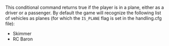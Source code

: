 This conditional command returns true if the player is in a plane, either as a driver or a passenger. By default the game will recognize the following list of vehicles as planes (for which the `IS_PLANE` flag is set in the handling.cfg file):

- Skimmer
- RC Baron
